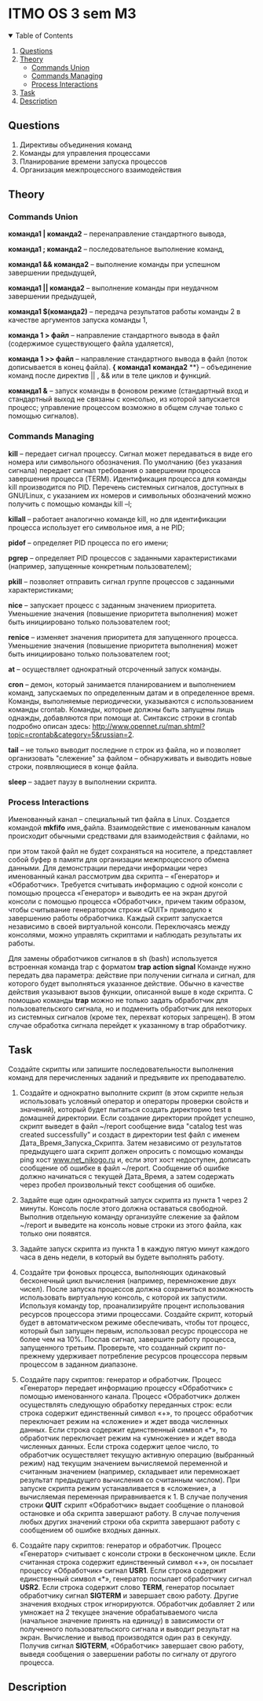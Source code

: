 # ITMO OS 3 sem M3

<!-- TABLE OF CONTENTS -->
<details open="open">
  <summary>Table of Contents</summary>
  <ol>
    <li><a href="#questions">Questions</a></li>
    <li>
      <a href="#theory">Theory</a>
      <ul>
        <li><a href="#commands-union">Commands Union</a></li>
        <li><a href="#commands-managing">Commands Managing</a></li>
        <li><a href="#process-interactions">Process Interactions</a></li>
      </ul>
    </li>
    <li><a href="#task">Task</a></li>
    <li><a href="#description">Description</a></li>
  </ol>
</details>

## Questions

1. Директивы объединения команд
2. Команды для управления процессами
3. Планирование времени запуска процессов
4. Организация межпроцессного взаимодействия

## Theory

### Commands Union

**команда1 | команда2** – перенаправление стандартного вывода,

**команда1 ; команда2** – последовательное выполнение команд,

**команда1 && команда2** – выполнение команды при успешном завершении предыдущей,

**команда1 || команда2** – выполнение команды при неудачном завершении предыдущей,

**команда1 $(команда2)** – передача результатов работы команды 2 в качестве аргументов запуска команды 1,

**команда 1 > файл** – направление стандартного вывода в файл (содержимое существующего файла удаляется),

**команда 1 >> файл** – направление стандартного вывода в файл (поток дописывается в конец файла).
**{**
**команда1**
**команда2**
**} – объединение команд после директив || , && или в теле циклов и функций.

**команда1 &** – запуск команды в фоновом режиме (стандартный вход и стандартный выход не связаны с
консолью, из которой запускается процесс; управление процессом возможно в общем случае только с помощью
сигналов).

### Commands Managing

**kill** – передает сигнал процессу. Сигнал может передаваться в виде его номера или символьного обозначения.
По умолчанию (без указания сигнала) передает сигнал требования о завершении процесса завершения процесса
(TERM). Идентификация процесса для команды kill производится по PID. Перечень системных сигналов,
доступных в GNU/Linux, с указанием их номеров и символьных обозначений можно получить с помощью
команды kill –l;

**killall** – работает аналогично команде kill, но для идентификации процесса использует его символьное имя, а
не PID;

**pidof** – определяет PID процесса по его имени;

**pgrep** – определяет PID процессов с заданными характеристиками (например, запущенные конкретным
пользователем);

**pkill** – позволяет отправить сигнал группе процессов с заданными характеристиками;

**nice** – запускает процесс с заданным значением приоритета. Уменьшение значения (повышение приоритета
выполнения) может быть инициировано только пользователем root;

**renice** – изменяет значения приоритета для запущенного процесса. Уменьшение значения (повышение
приоритета выполнения) может быть инициировано только пользователем root;

**at** – осуществляет однократный отсроченный запуск команды.

**cron** – демон, который занимается планированием и выполнением команд, запускаемых по определенным датам
и в определенное время. Команды, выполняемые периодически, указываются с использованием команды
crontab. Команды, которые должны быть запущены лишь однажды, добавляются при помощи at. Синтаксис
строки в crontab подробно описан здесь: http://www.opennet.ru/man.shtml?topic=crontab&category=5&russian=2.

**tail** – не только выводит последние n строк из файла, но и позволяет организовать "слежение" за файлом –
обнаруживать и выводить новые строки, появляющиеся в конце файла.

**sleep** – задает паузу в выполнении скрипта.

### Process Interactions

Именованный канал – специальный тип файла в Linux. Создается командой **mkfifo** имя_файла.
Взаимодействие с именованным каналом происходит обычными средствами для взаимодействия с файлами, но

при этом такой файл не будет сохраняться на носителе, а представляет собой буфер в памяти для организации
межпроцессного обмена данными.
Для демонстрации передачи информации через именованный канал рассмотрим два скрипта – «Генератор» и
«Обработчик». Требуется считывать информацию с одной консоли с помощью процесса «Генератор» и выводить
ее на экран другой консоли с помощью процесса «Обработчик», причем таким образом, чтобы считывание
генератором строки «QUIT» приводило к завершению работы обработчика. Каждый скрипт запускается
независимо в своей виртуальной консоли. Переключаясь между консолями, можно управлять скриптами и
наблюдать результаты их работы.

Для замены обработчиков сигналов в sh (bash) используется встроенная команда trap с форматом **trap action signal**
Команде нужно передать два параметра: действие при получении сигнала и сигнал, для которого будет
выполняться указанное действие. Обычно в качестве действия указывают вызов функции, описанной выше в коде
скрипта. С помощью команды **trap** можно не только задать обработчик для пользовательского сигнала, но и подменить
обработчик для некоторых из системных сигналов (кроме тех, перехват которых запрещен). В этом случае
обработка сигнала перейдет к указанному в trap обработчику.

## Task

Создайте скрипты или запишите последовательности выполнения команд для перечисленных заданий и
предъявите их преподавателю.

1. Создайте и однократно выполните скрипт (в этом скрипте нельзя использовать условный оператор и
операторы проверки свойств и значений), который будет пытаться создать директорию test в
домашней директории. Если создание директории пройдет успешно, скрипт выведет в файл ~/report
сообщение вида "catalog test was created successfully" и создаст в директории test
файл с именем Дата_Время_Запуска_Скрипта. Затем независимо от результатов предыдущего шага
скрипт должен опросить с помощью команды ping хост www.net_nikogo.ru и, если этот хост
недоступен, дописать сообщение об ошибке в файл ~/report. Сообщение об ошибке должно
начинаться с текущей Дата_Время, а затем содержать через пробел произвольный текст сообщения об
ошибке.

2. Задайте еще один однократный запуск скрипта из пункта 1 через 2 минуты. Консоль после этого должна
оставаться свободной. Выполнив отдельную команду организуйте слежение за файлом ~/report и
выведите на консоль новые строки из этого файла, как только они появятся.

3. Задайте запуск скрипта из пункта 1 в каждую пятую минут каждого часа в день недели, в который вы
будете выполнять работу.

4. Создайте три фоновых процесса, выполняющих одинаковый бесконечный цикл вычисления (например,
перемножение двух чисел). После запуска процессов должна сохраниться возможность использовать
виртуальную консоль, с которой их запустили. Используя команду top, проанализируйте процент
использования ресурсов процессора этими процессами. Создайте скрипт, который будет в
автоматическом режиме обеспечивать, чтобы тот процесс, который был запущен первым, использовал
ресурс процессора не более чем на 10%. Послав сигнал, завершите работу процесса, запущенного
третьим. Проверьте, что созданный скрипт по-прежнему удерживает потребление ресурсов процессора
первым процессом в заданном диапазоне.

5. Создайте пару скриптов: генератор и обработчик. Процесс «Генератор» передает информацию процессу
«Обработчик» с помощью именованного канала. Процесс «Обработчик» должен осуществлять
следующую обработку переданных строк: если строка содержит единственный символ «+», то процесс
обработчик переключает режим на «сложение» и ждет ввода численных данных. Если строка содержит
единственный символ «*», то обработчик переключает режим на «умножение» и ждет ввода численных
данных. Если строка содержит целое число, то обработчик осуществляет текущую активную операцию
(выбранный режим) над текущим значением вычисляемой переменной и считанным значением
(например, складывает или перемножает результат предыдущего вычисления со считанным числом). При
запуске скрипта режим устанавливается в «сложение», а вычисляемая переменная приравнивается к 1. В
случае получения строки **QUIT** скрипт «Обработчик» выдает сообщение о плановой остановке и оба
скрипта завершают работу. В случае получения любых других значений строки оба скрипта завершают
работу с сообщением об ошибке входных данных.

6. Создайте пару скриптов: генератор и обработчик. Процесс «Генератор» считывает с консоли строки в
бесконечном цикле. Если считанная строка содержит единственный символ «+», он посылает процессу
«Обработчик» сигнал **USR1**. Если строка содержит единственный символ «*», генератор посылает
обработчику сигнал **USR2**. Если строка содержит слово **TERM**, генератор посылает обработчику сигнал
**SIGTERM** и завершает свою работу. Другие значения входных строк игнорируются. Обработчик
добавляет 2 или умножает на 2 текущее значение обрабатываемого числа (начальное значение принять на
единицу) в зависимости от полученного пользовательского сигнала и выводит результат на экран.
Вычисление и вывод производятся один раз в секунду. Получив сигнал **SIGTERM**, «Обработчик»
завершает свою работу, выведя сообщения о завершении работы по сигналу от другого процесса.

## Description
